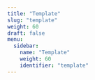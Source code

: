 ```yaml
---
title: "Template"
slug: "template"
weight: 60
draft: false
menu:
  sidebar:
    name: "Template"
    weight: 60
    identifier: "template"
---
```

